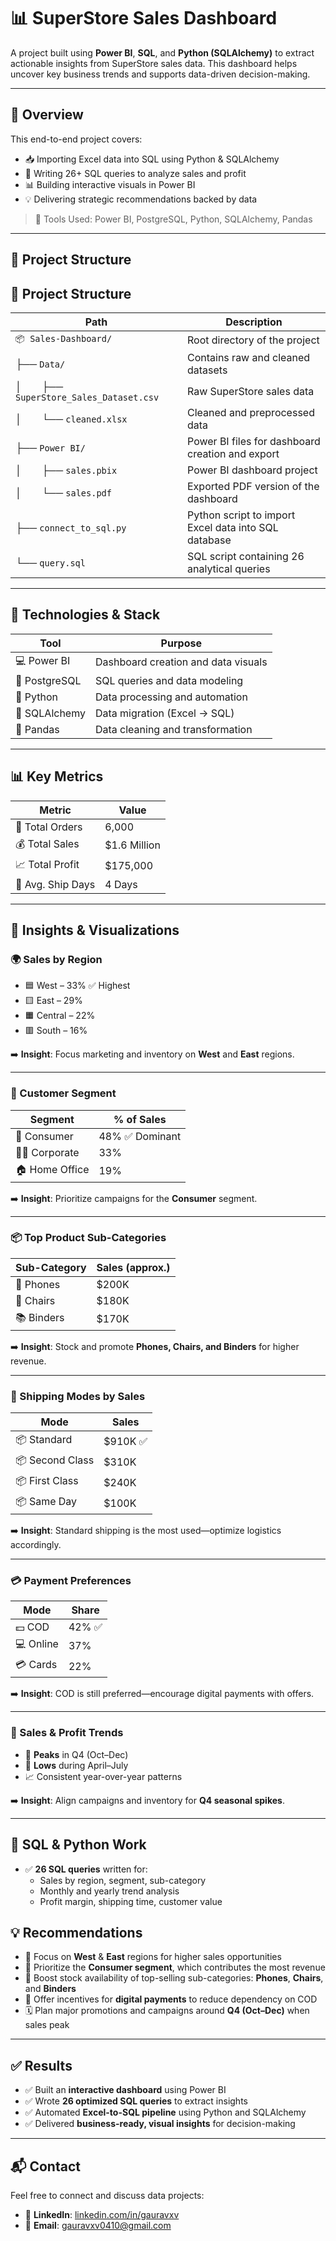 # 📊 SuperStore Sales Dashboard

A project built using **Power BI**, **SQL**, and **Python (SQLAlchemy)** to extract actionable insights from SuperStore sales data. This dashboard helps uncover key business trends and supports data-driven decision-making.

---

## 🚀 Overview

This end-to-end project covers:
- 📥 Importing Excel data into SQL using Python & SQLAlchemy
- 🧾 Writing 26+ SQL queries to analyze sales and profit
- 📊 Building interactive visuals in Power BI
- 💡 Delivering strategic recommendations backed by data

> 🔧 Tools Used: Power BI, PostgreSQL, Python, SQLAlchemy, Pandas

---

## 📁 Project Structure

## 📁 Project Structure

| Path                      | Description                                           |
|---------------------------|-------------------------------------------------------|
| `📦 Sales-Dashboard/`      | Root directory of the project                         |
| ├── `Data/`               | Contains raw and cleaned datasets                     |
| │  ├── `SuperStore_Sales_Dataset.csv` | Raw SuperStore sales data            |
| │  └── `cleaned.xlsx`     | Cleaned and preprocessed data                         |
| ├── `Power BI/`           | Power BI files for dashboard creation and export      |
| │  ├── `sales.pbix`       | Power BI dashboard project                            |
| │  └── `sales.pdf`        | Exported PDF version of the dashboard                 |
| ├── `connect_to_sql.py`   | Python script to import Excel data into SQL database  |
| └── `query.sql`           | SQL script containing 26 analytical queries           |



---

## 🔧 Technologies & Stack

| Tool          | Purpose                             |
|---------------|--------------------------------------|
| 💻 Power BI    | Dashboard creation and data visuals  |
| 🐘 PostgreSQL  | SQL queries and data modeling        |
| 🐍 Python      | Data processing and automation       |
| 🔌 SQLAlchemy  | Data migration (Excel → SQL)         |
| 🧮 Pandas      | Data cleaning and transformation     |

---

## 📊 Key Metrics

| Metric           | Value           |
|------------------|-----------------|
| 🧾 Total Orders   | 6,000           |
| 💰 Total Sales    | $1.6 Million    |
| 📈 Total Profit   | $175,000        |
| 🚚 Avg. Ship Days | 4 Days          |

---

## 🧠 Insights & Visualizations

### 🌍 Sales by Region
- 🟦 West – 33% ✅ Highest
- 🟨 East – 29%
- 🟧 Central – 22%
- 🟥 South – 16%

➡️ **Insight**: Focus marketing and inventory on **West** and **East** regions.

---

### 👥 Customer Segment
| Segment      | % of Sales |
|--------------|-------------|
| 🧍 Consumer     | 48% ✅ Dominant
| 🧑‍💼 Corporate    | 33%
| 🏠 Home Office  | 19%

➡️ **Insight**: Prioritize campaigns for the **Consumer** segment.

---

### 📦 Top Product Sub-Categories
| Sub-Category | Sales (approx.) |
|--------------|------------------|
| 📱 Phones       | $200K
| 💺 Chairs       | $180K
| 📚 Binders      | $170K

➡️ **Insight**: Stock and promote **Phones, Chairs, and Binders** for higher revenue.

---

### 🚚 Shipping Modes by Sales
| Mode           | Sales     |
|----------------|-----------|
| 📦 Standard     | $910K ✅
| 📦 Second Class | $310K
| 📦 First Class  | $240K
| 📦 Same Day     | $100K

➡️ **Insight**: Standard shipping is the most used—optimize logistics accordingly.

---

### 💳 Payment Preferences
| Mode     | Share |
|----------|--------|
| 💵 COD      | 42% ✅
| 💻 Online   | 37%
| 💳 Cards    | 22%

➡️ **Insight**: COD is still preferred—encourage digital payments with offers.

---

### 📅 Sales & Profit Trends
- 🔼 **Peaks** in Q4 (Oct–Dec)
- 🔽 **Lows** during April–July
- 📈 Consistent year-over-year patterns

➡️ **Insight**: Align campaigns and inventory for **Q4 seasonal spikes**.

---

## 🧾 SQL & Python Work

- ✅ **26 SQL queries** written for:
  - Sales by region, segment, sub-category
  - Monthly and yearly trend analysis
  - Profit margin, shipping time, customer value


## 💡 Recommendations

- 🎯 Focus on **West** & **East** regions for higher sales opportunities  
- 🧍 Prioritize the **Consumer segment**, which contributes the most revenue  
- 🛒 Boost stock availability of top-selling sub-categories: **Phones**, **Chairs**, and **Binders**  
- 💸 Offer incentives for **digital payments** to reduce dependency on COD  
- 🗓️ Plan major promotions and campaigns around **Q4 (Oct–Dec)** when sales peak  

---

## ✅ Results

- ✅ Built an **interactive dashboard** using Power BI  
- ✅ Wrote **26 optimized SQL queries** to extract insights  
- ✅ Automated **Excel-to-SQL pipeline** using Python and SQLAlchemy  
- ✅ Delivered **business-ready, visual insights** for decision-making  

---

## 📬 Contact

Feel free to connect and discuss data projects:

- 🔗 **LinkedIn**: [linkedin.com/in/gauravxv](https://linkedin.com/in/gauravxv)  
- 📧 **Email**: gauravxv0410@gmail.com


